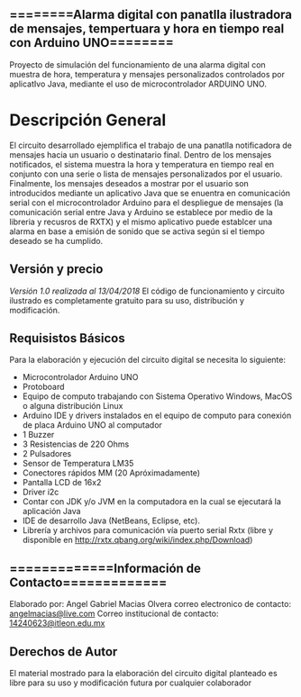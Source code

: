 ## ========Alarma digital con panatlla ilustradora de mensajes, tempertuara y hora en tiempo real con Arduino UNO========
Proyecto de simulación del funcionamiento de una alarma digital con muestra de hora, 
temperatura y mensajes personalizados controlados por aplicatIvo Java, mediante el uso 
de microcontrolador ARDUINO UNO.

# Descripción General
El circuito desarrollado ejemplifica el trabajo de una panatlla notificadora
de mensajes hacia un usuario o destinatario  final. Dentro de los mensajes
notificados, el sistema muestra la hora y temperatura en tiempo real en conjunto
con una serie o lista de mensajes personalizados por el usuario. Finalmente, 
los mensajes deseados a mostrar por el usuario son introducidos  mediante un 
aplicativo Java que se enuentra en comunicación serial con el microcontrolador Arduino 
para el despliegue de mensajes (la comunicación serial entre Java y Arduino se establece 
por medio de la libreria y recusros de RXTX) y el mismo aplicativo puede establcer una 
alarma en base a emisión de sonido que se activa según si el tiempo deseado se ha cumplido.

## Versión y precio 
*Versión 1.0 realizada al 13/04/2018*
El código de funcionamiento y circuito ilustrado es completamente gratuito
para su uso, distribución y modificación.

## Requisistos Básicos
Para la elaboración y ejecución del circuito digital se necesita lo 
siguiente:
* Microcontrolador Arduino UNO
* Protoboard
* Equipo de computo trabajando con Sistema Operativo Windows, MacOS o alguna distribución Linux
* Arduino IDE y drivers instalados en el equipo de computo para conexión de placa Arduino UNO al computador
* 1 Buzzer
* 3 Resistencias de 220 Ohms
* 2 Pulsadores
* Sensor de Temperatura LM35
* Conectores rápidos MM (20 Apróximadamente)
* Pantalla LCD de 16x2
* Driver i2c
* Contar con JDK y/o JVM en la computadora en la cual se ejecutará la aplicación Java 
* IDE de desarrollo Java (NetBeans, Eclipse, etc).
* Librería y archivos para comunicación vía puerto serial Rxtx (libre y disponible en http://rxtx.qbang.org/wiki/index.php/Download)


## =============Información de Contacto=============
Elaborado por: Angel Gabriel Macias Olvera
correo electronico de contacto: angelmacias@live.com
Correo institucional de contacto: 14240623@itleon.edu.mx

## Derechos de Autor 
El material mostrado para la elaboración del circuito digital 
planteado es libre para su uso y modificación futura por cualquier
colaborador




